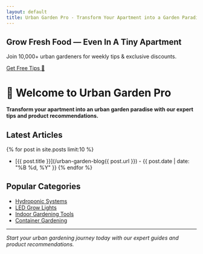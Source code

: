 ```yaml
---
layout: default
title: Urban Garden Pro - Transform Your Apartment into a Garden Paradise
---
```


<section class="hero">
  <h2>Grow Fresh Food — Even In A Tiny Apartment</h2>
  <p>Join 10,000+ urban gardeners for weekly tips & exclusive discounts.</p>
  <a href="/urban-garden-blog/newsletter/" class="cta-button">Get Free Tips 🌱</a>
</section>

# 🌱 Welcome to Urban Garden Pro

**Transform your apartment into an urban garden paradise with our expert tips and product recommendations.**

## Latest Articles

{% for post in site.posts limit:10 %}
- [{{ post.title }}](/urban-garden-blog{{ post.url }}) - {{ post.date | date: "%B %d, %Y" }}
{% endfor %}

## Popular Categories
- [Hydroponic Systems](/urban-garden-blog/categories/#hydroponics)
- [LED Grow Lights](/urban-garden-blog/categories/#grow-lights)
- [Indoor Gardening Tools](/urban-garden-blog/categories/#tools)
- [Container Gardening](/urban-garden-blog/categories/#containers)

---

*Start your urban gardening journey today with our expert guides and product recommendations.*

